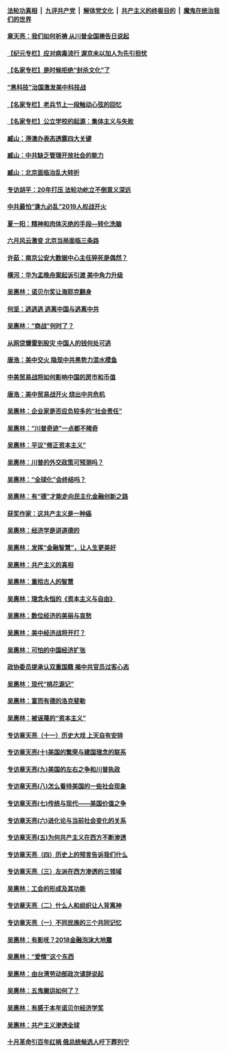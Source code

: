 

####  [法轮功真相](../../../../basic/blob/master/README.md?t=07050802) &nbsp;|&nbsp; [九评共产党](../../../../9ping.md/blob/master/README.md?t=07050802) &nbsp;|&nbsp; [解体党文化](../../../../jtdwh.md/blob/master/README.md?t=07050802)  &nbsp;|&nbsp; [共产主义的终极目的](../../../../gczydzjmd.md/blob/master/README.md?t=07050802) &nbsp;|&nbsp; [魔鬼在统治我们的世界](../../../../mgztzwmdsj.md/blob/master/README.md?t=07050802) 

#### [章天亮：我们如何祈祷 从川普全国祷告日说起](../pages/nsc423/n11944627.md?t=07050802) 

#### [【纪元专栏】应对病毒流行 渥京未以加人为先引担忧](../pages/nsc423/n11875714.md?t=07050802) 

#### [【名家专栏】是时候拒绝“封杀文化”了](../pages/nsc423/n11814093.md?t=07050802) 

#### [“黑科技”治国激发美中科技战](../pages/nsc423/n11638056.md?t=07050802) 

#### [【名家专栏】老兵节上一段触动心弦的回忆](../pages/nsc423/n11646016.md?t=07050802) 

#### [【名家专栏】公立学校的起源：集体主义与失败](../pages/nsc423/n11601833.md?t=07050802) 

#### [臧山：港澳办表态透露四大关键](../pages/nsc423/n11421628.md?t=07050802) 

#### [臧山：中共缺乏管理开放社会的能力](../pages/nsc423/n11407457.md?t=07050802) 

#### [臧山：北京面临治乱大转折](../pages/nsc423/n11406895.md?t=07050802) 

#### [专访胡平：20年打压 法轮功屹立不倒意义深远](../pages/nsc423/n11398800.md?t=07050802) 

#### [中共最怕“逢九必乱”2019人权战开火](../pages/nsc423/n11385248.md?t=07050802) 

#### [夏一阳：精神和肉体灭绝的手段—转化洗脑](../pages/nsc423/n11368250.md?t=07050802) 

#### [六月风云激变 北京当局面临三条路](../pages/nsc423/n11313668.md?t=07050802) 

#### [许茹：南京公安大数据中心主任猝死是偶然？](../pages/nsc423/n11064744.md?t=07050802) 

#### [横河：华为孟晚舟案起诉引渡 美中角力升级](../pages/nsc423/n11027230.md?t=07050802) 

#### [吴惠林：诺贝尔奖让海耶克翻身](../pages/nsc423/n10890049.md?t=07050802) 

#### [何坚：逃逃逃 逃离中国与逃离中共](../pages/nsc423/n10592891.md?t=07050802) 

#### [吴惠林：“商战”何时了？](../pages/nsc423/n10573558.md?t=07050802) 

#### [从网贷爆雷到股灾 中国人的钱何处可逃](../pages/nsc423/n10572800.md?t=07050802) 

#### [唐浩：美中交火 隐现中共黑势力混水摸鱼](../pages/nsc423/n10544040.md?t=07050802) 

#### [中美贸易战将如何影响中国的房市和币值](../pages/nsc423/n10543697.md?t=07050802) 

#### [唐浩：美中贸易战开火 烧出中共危机](../pages/nsc423/n10540126.md?t=07050802) 

#### [吴惠林：企业家是否应负较多的“社会责任”](../pages/nsc423/n10535022.md?t=07050802) 

#### [吴惠林：“川普奇迹”一点都不稀奇](../pages/nsc423/n10512808.md?t=07050802) 

#### [吴惠林：平议“修正资本主义”](../pages/nsc423/n10495724.md?t=07050802) 

#### [吴惠林：川普的外交政策可预测吗？](../pages/nsc423/n10462387.md?t=07050802) 

#### [吴惠林：“全球化”会终结吗？](../pages/nsc423/n10452838.md?t=07050802) 

#### [吴惠林：有“德”才能走向民主化金融创新之路](../pages/nsc423/n10432292.md?t=07050802) 

#### [获奖作家：这共产主义是一种癌](../pages/nsc423/n10431541.md?t=07050802) 

#### [吴惠林：经济学是讲道德的](../pages/nsc423/n10398014.md?t=07050802) 

#### [吴惠林：发挥“金融智慧”，让人生更美好](../pages/nsc423/n10375019.md?t=07050802) 

#### [吴惠林：共产主义的真相](../pages/nsc423/n10351394.md?t=07050802) 

#### [吴惠林：重拾古人的智慧](../pages/nsc423/n10337691.md?t=07050802) 

#### [吴惠林：理念永恒的《资本主义与自由》](../pages/nsc423/n10316274.md?t=07050802) 

#### [吴惠林：数位经济的美丽与哀愁](../pages/nsc423/n10292946.md?t=07050802) 

#### [吴惠林：美中经济战将开打？](../pages/nsc423/n10258825.md?t=07050802) 

#### [吴惠林：可怕的中国经济扩张](../pages/nsc423/n10219147.md?t=07050802) 

#### [政协委员提承认双重国籍 揭中共官员过客心态](../pages/nsc423/n10208809.md?t=07050802) 

#### [吴惠林：现代“桃花源记”](../pages/nsc423/n10185234.md?t=07050802) 

#### [吴惠林：富而有德的洛克斐勒](../pages/nsc423/n10142264.md?t=07050802) 

#### [吴惠林：被诬蔑的“资本主义”](../pages/nsc423/n10124816.md?t=07050802) 

#### [专访章天亮（十一）历史大戏 上天自有安排](../pages/nsc423/n10094905.md?t=07050802) 

#### [专访章天亮(十)美国的繁荣与建国理念的联系](../pages/nsc423/n10094899.md?t=07050802) 

#### [专访章天亮(九)美国的左右之争和川普执政](../pages/nsc423/n10094889.md?t=07050802) 

#### [专访章天亮(八)怎么看待美国的一些社会现象](../pages/nsc423/n10094857.md?t=07050802) 

#### [专访章天亮(七)传统与现代——美国价值之争](../pages/nsc423/n10093140.md?t=07050802) 

#### [专访章天亮(六)进化论与当前社会变化的关系](../pages/nsc423/n10092036.md?t=07050802) 

#### [专访章天亮(五)为何共产主义在西方不断渗透](../pages/nsc423/n10083620.md?t=07050802) 

#### [专访章天亮（四）历史上的预言告诉我们什么](../pages/nsc423/n10083606.md?t=07050802) 

#### [专访章天亮（三）左派在西方渗透的三领域](../pages/nsc423/n10081115.md?t=07050802) 

#### [吴惠林：工会的形成及其功能](../pages/nsc423/n10080633.md?t=07050802) 

#### [专访章天亮（二）什么人和组织让人背离神](../pages/nsc423/n10076637.md?t=07050802) 

#### [专访章天亮（一）不同民族的三个共同记忆](../pages/nsc423/n10074188.md?t=07050802) 

#### [吴惠林：有影呒？2018金融泡沫大地震](../pages/nsc423/n10040534.md?t=07050802) 

#### [吴惠林：“爱情”这个东西](../pages/nsc423/n10019423.md?t=07050802) 

#### [吴惠林：由台湾劳动部政次请辞说起](../pages/nsc423/n9979679.md?t=07050802) 

#### [吴惠林：五鬼搬运如何了？](../pages/nsc423/n9925338.md?t=07050802) 

#### [吴惠林：有感于本年诺贝尔经济学奖](../pages/nsc423/n9871883.md?t=07050802) 

#### [吴惠林：共产主义渗透全球](../pages/nsc423/n9812748.md?t=07050802) 

#### [十月革命引百年红祸 俄总统候选人吁下葬列宁](../pages/nsc423/n9810182.md?t=07050802) 

